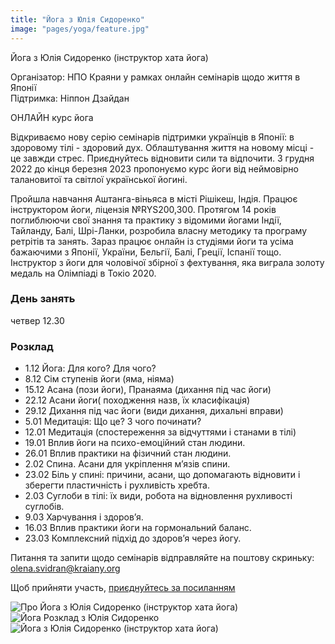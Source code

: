 ```yaml
---
title: "Йога з Юлія Сидоренко"
image: "pages/yoga/feature.jpg"
---
```


Йога з Юлія Сидоренко
(інструктор хата йога)

Організатор: НПО Краяни у рамках онлайн семінарів щодо життя в Японії<br />
Підтримка: Ніппон Дзайдан

ОНЛАЙН курс йога

Відкриваємо нову серію семінарів підтримки українців  в Японії: в здоровому тілі - здоровий дух. Облаштування життя на новому місці - це завжди стрес. Приєднуйтесь відновити сили та відпочити. З грудня 2022 до кінця березня 2023 пропонуємо курс йоги від неймовірно талановитої та світлої української йогині.

Пройшла навчання Аштанга-віньяса в місті Рішікеш, Індія. Працює інструктором йоги, ліцензія №RYS200,300. Протягом 14 років поглиблюючи свої знання та практику з відомими йогами Індії, Тайланду, Балі, Шрі-Ланки, розробила власну методику та програму ретрітів та занять. Зараз працює онлайн із студіями йоги та усіма бажаючими з Японії, України, Бельгії, Балі, Греції, Іспанії тощо. Інструктор з йоги для чоловічої збірної з фехтування, яка виграла золоту медаль на Олімпіаді в Токіо 2020.


### День занять

четвер 12.30

### Розклад

- 1.12  Йога: Для кого? Для чого?
- 8.12  Сім ступенів йоги (яма, ніяма)
- 15.12 Асана (пози йоги), Пранаяма (дихання під час йоги)
- 22.12 Асани йоги( походження назв, їх класифікація)
- 29.12 Дихання під час йоги (види дихання, дихальні вправи)
- 5.01 Медитація: Що це? З чого починати?
- 12.01 Медитація (спостереження за відчуттями і станами в тілі)
- 19.01 Вплив йоги на психо-емоційний стан людини.
- 26.01 Вплив практики на фізичний стан людини.
- 2.02 Спина. Асани для укріплення м’язів спини.
- 23.02 Біль у спині: причини, асани, що допомагають відновити і зберегти пластичність і рухливість хребта.
- 2.03 Суглоби в тілі: їх види, робота на відновлення рухливості суглобів.
- 9.03 Харчування і здоров’я.
- 16.03 Вплив практики йоги на гормональний баланс.
- 23.03 Комплексний підхід до здоров’я через йогу.

Питання та запити щодо семінарів відправляйте на поштову скриньку: [olena.svidran@kraiany.org](mailto:olena.svidran@kraiany.org?subject=Йога)

Щоб прийняти участь, [приєднуйтесь за посиланням](https://zoom.us/j/96114111323?pwd=V1h0NFNsOWwrMW4rckxPcndTTXZ3QT09)

![Про Йога з Юлія Сидоренко (інструктор хата йога)](pages/yoga/01.jpg)
![Йога Розклад з Юлія Сидоренко ](pages/yoga/02.jpg)
![Йога з Юлія Сидоренко (інструктор хата йога)](pages/yoga/feature.jpg)